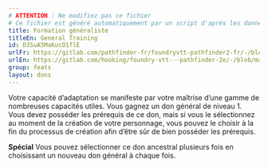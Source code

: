 ```yaml
---
# ATTENTION : Ne modifiez pas ce fichier
# Ce fichier est généré automatiquement par un script d'après les données du module Foundry VTT officiel et de sa traduction
title: Formation généraliste
titleEn: General Training
id: D3SuA5MaKucO1flE
urlFr: https://gitlab.com/pathfinder-fr/foundryvtt-pathfinder2-fr/-/blob/master/data/feats/D3SuA5MaKucO1flE.htm
urlEn: https://gitlab.com/hooking/foundry-vtt---pathfinder-2e/-/blob/master/packs/data/feats.db/general-training.json
group: feats
layout: dons
---
```

Votre capacité d’adaptation se manifeste par votre maîtrise d’une gamme de nombreuses capacités utiles. Vous gagnez un don général de niveau 1. Vous devez posséder les prérequis de ce don, mais si vous le sélectionnez au moment de la création de votre personnage, vous pouvez le choisir à la fin du processus de création afin d’être sûr de bien posséder les prérequis.

**Spécial** Vous pouvez sélectionner ce don ancestral plusieurs fois en choisissant un nouveau don général à chaque fois.


